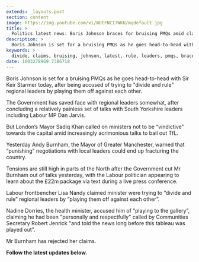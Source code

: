 ```yaml
--- 
extends: _layouts.post 
section: content 
image: https://img.youtube.com/vi/WUtFNCI7WKU/mqdefault.jpg 
title: > 
  Politics latest news: Boris Johnson braces for bruising PMQs amid claims that he is trying to 'divide and rule' 
description: > 
  Boris Johnson is set for a bruising PMQs as he goes head-to-head with Sir Keir Starmer today, after being accused of trying to "divide and rule" regional leaders by playing them off against each other.The Government has saved face with regional leaders somewhat, after concluding a relatively painless set of talks with South Yorkshire leaders including Labour MP Dan Jarvis.But London’s Mayor Sadiq Khan called on ministers not to be “vindictive” towards the capital amid increasingly acrimonious talks to bail out TfL.Yesterday Andy Burnham, the Mayor of Greater Manchester, warned that “punishing” negotiations with local leaders could end up fracturing the country.Labour frontbencher Lisa Nandy claimed minister were trying to “divide and rule” regional leaders by “playing them off against each other”. 
keywords: > 
  divide, claims, bruising, johnson, latest, rule, leaders, pmqs, braces, politics, talks, regional, minister, mayor, trying, set, playing, burnham 
date: 1603278969.7386718 
--- 
```

<div> 
<p>Boris Johnson is set&#160;for a bruising PMQs as he goes head-to-head with Sir Keir Starmer today, after being accused of trying to "divide and rule" regional leaders by playing them off against each other.&#160;</p>
<p>The Government has saved face with regional leaders somewhat, after concluding a relatively painless set of talks with South Yorkshire leaders including Labour MP Dan Jarvis.&#160;</p>
<p>But London&#8217;s Mayor Sadiq Khan called on ministers not to be &#8220;vindictive&#8221; towards the capital amid increasingly acrimonious talks to bail out TfL.&#160;</p>
<p>Yesterday Andy Burnham, the Mayor of Greater Manchester, warned that &#8220;punishing&#8221; negotiations with local leaders could end up fracturing the country.&#160;</p>
<p>Tensions are still high in parts of the North after the Government cut Mr Burnham out of talks yesterday, with the Labour politician appearing to learn about the &#163;22m package via text during a live press conference.&#160;</p>
<p>Labour frontbencher Lisa Nandy claimed minister were trying to &#8220;divide and rule&#8221; regional leaders by &#8220;playing them off against each other&#8221;.&#160;</p>
<p>Nadine Dorries, the health minister, accused him of &#8220;playing to the gallery&#8221;, claiming he had been "personally and respectfully" called by Communities Secretary Robert Jenrick "and told the news long before this tableau was played out".</p>
<p>Mr Burnham has rejected her claims.&#160;</p>
<p><strong>Follow the latest updates below.</strong></p>
</div>